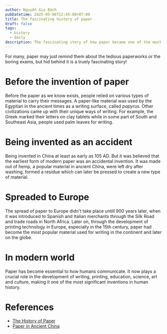 ```yaml
---
author: Nguyễn Gia Bách
pubDatetime: 2025-05-06T22:45:00+07:00
title: The fascinating history of paper
draft: false
tags:
  - history
  - daily
description: The fascinating story of how paper became one of the most important materials
---
```


For many, paper may just remind them about the tedious paperworks or the boring exams, but hid behind it is a truely fascinating story!

# Before the invention of paper

Before the paper as we know exists, people relied on various types of material to carry their messages. A paper-like material was used by the Egyptian in the ancient times as a writing surface, called _papyrus_. Other civilizations came up with their unique ways of writing. For example, the Greek marked their letters on clay tablets while in some part of South and Southeast Asia, people used palm leaves for writing.

# Being invented as an accident

Being invented in China at least as early as 105 AD. But it was believed that the earliest form of modern paper was an accidental invention. It was made out of hemp, a popular material in ancient China, were left dry after washing, formed a residue which can later be pressed to create a new type of material.

# Spreaded to Europe

The spread of paper to Europe didn't take place untill 900 years later, when it was introduced to Spanish and Italian merchants through the Silk Road and trade roads in North Africa. Later on, through the development of printing technology in Europe, especially in the 15th century, paper had become the most popular material used for writing in the continent and later on the globe.

# In modern world

Paper has become essential to how humans communicate. It now plays a crucial role in the development of writing, printing, education, science, art and culture, making it one of the most significant inventions in human history.

# References

- [The History of Paper](https://www.afandpa.org/history-paper)
- [Paper in Ancient China](https://www.worldhistory.org/article/1120/paper-in-ancient-china/)
